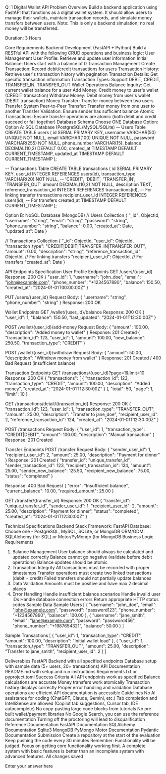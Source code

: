 Q: 1
Digital Wallet API
Problem Overview
Build a backend application using FastAPI that functions as a digital wallet system. It should allow users to manage their wallets, maintain transaction records, and simulate money transfers between users. Note: This is only a backend simulation; no real money will be transferred.

Duration: 3 Hours

Core Requirements
Backend Development (FastAPI + Python)
Build a RESTful API with the following CRUD operations and business logic:
User Management
User Profile: Retrieve and update user information
Initial Balance: Users start with a balance of 0
Transaction Management
Create Transaction: Record debit/credit transactions for users
Transaction History: Retrieve user's transaction history with pagination
Transaction Details: Get specific transaction information
Transaction Types: Support DEBIT, CREDIT, TRANSFER_IN, TRANSFER_OUT
Wallet Operations
Balance Inquiry: Get current wallet balance for a user
Add Money: Credit money to user's wallet (CREDIT transaction)
Withdraw Money: Debit money from user's wallet (DEBIT transaction)
Money Transfer: Transfer money between two users
Transfer System
Peer-to-Peer Transfer: Transfer money from one user to another
Transfer Validation: Ensure sender has sufficient balance
Atomic Transactions: Ensure transfer operations are atomic (both debit and credit succeed or fail together)
Database Schema
Choose ONE Database Option:
Option A: SQL Database (PostgreSQL/MySQL/SQLite)
-- Users Table
CREATE TABLE users (
    id SERIAL PRIMARY KEY,
    username VARCHAR(50) UNIQUE NOT NULL,
    email VARCHAR(100) UNIQUE NOT NULL,
    password VARCHAR(255) NOT NULL,
    phone_number VARCHAR(15),
    balance DECIMAL(10,2) DEFAULT 0.00,
    created_at TIMESTAMP DEFAULT CURRENT_TIMESTAMP,
    updated_at TIMESTAMP DEFAULT CURRENT_TIMESTAMP
);

-- Transactions Table
CREATE TABLE transactions (
    id SERIAL PRIMARY KEY,
    user_id INTEGER REFERENCES users(id),
    transaction_type VARCHAR(20) NOT NULL, -- 'CREDIT', 'DEBIT', 'TRANSFER_IN', 'TRANSFER_OUT'
    amount DECIMAL(10,2) NOT NULL,
    description TEXT,
    reference_transaction_id INTEGER REFERENCES transactions(id), -- For linking transfer transactions
    recipient_user_id INTEGER REFERENCES users(id), -- For transfers
    created_at TIMESTAMP DEFAULT CURRENT_TIMESTAMP
);

Option B: NoSQL Database (MongoDB)
// Users Collection
{
  "_id": ObjectId,
  "username": "string",
  "email": "string",
  "password": "string",
  "phone_number": "string",
  "balance": 0.00,
  "created_at": Date,
  "updated_at": Date
}

// Transactions Collection
{
  "_id": ObjectId,
  "user_id": ObjectId,
  "transaction_type": "CREDIT|DEBIT|TRANSFER_IN|TRANSFER_OUT",
  "amount": 0.00,
  "description": "string",
  "reference_transaction_id": ObjectId, // For linking transfers
  "recipient_user_id": ObjectId, // For transfers
  "created_at": Date
}

API Endpoints Specification
User Profile Endpoints
GET /users/{user_id}
Response: 200 OK
{
  "user_id": 1,
  "username": "john_doe",
  "email": "john@example.com",
  "phone_number": "+1234567890",
  "balance": 150.50,
  "created_at": "2024-01-01T00:00:00Z"
}

PUT /users/{user_id}
Request Body:
{
  "username": "string",
  "phone_number": "string"
}
Response: 200 OK

Wallet Endpoints
GET /wallet/{user_id}/balance
Response: 200 OK
{
  "user_id": 1,
  "balance": 150.50,
  "last_updated": "2024-01-01T12:30:00Z"
}

POST /wallet/{user_id}/add-money
Request Body:
{
  "amount": 100.00,
  "description": "Added money to wallet"
}
Response: 201 Created
{
  "transaction_id": 123,
  "user_id": 1,
  "amount": 100.00,
  "new_balance": 250.50,
  "transaction_type": "CREDIT"
}

POST /wallet/{user_id}/withdraw
Request Body:
{
  "amount": 50.00,
  "description": "Withdrew money from wallet"
}
Response: 201 Created / 400 Bad Request (insufficient balance)

Transaction Endpoints
GET /transactions/{user_id}?page=1&limit=10
Response: 200 OK
{
  "transactions": [
    {
      "transaction_id": 123,
      "transaction_type": "CREDIT",
      "amount": 100.00,
      "description": "Added money",
      "created_at": "2024-01-01T12:30:00Z"
    }
  ],
  "total": 50,
  "page": 1,
  "limit": 10
}

GET /transactions/detail/{transaction_id}
Response: 200 OK
{
  "transaction_id": 123,
  "user_id": 1,
  "transaction_type": "TRANSFER_OUT",
  "amount": 25.00,
  "description": "Transfer to jane_doe",
  "recipient_user_id": 2,
  "reference_transaction_id": 124,
  "created_at": "2024-01-01T12:30:00Z"
}

POST /transactions
Request Body:
{
  "user_id": 1,
  "transaction_type": "CREDIT|DEBIT",
  "amount": 100.00,
  "description": "Manual transaction"
}
Response: 201 Created

Transfer Endpoints
POST /transfer
Request Body:
{
  "sender_user_id": 1,
  "recipient_user_id": 2,
  "amount": 25.00,
  "description": "Payment for dinner"
}
Response: 201 Created
{
  "transfer_id": "unique_transfer_id",
  "sender_transaction_id": 123,
  "recipient_transaction_id": 124,
  "amount": 25.00,
  "sender_new_balance": 125.50,
  "recipient_new_balance": 75.00,
  "status": "completed"
}

Response: 400 Bad Request
{
  "error": "Insufficient balance",
  "current_balance": 10.00,
  "required_amount": 25.00
}

GET /transfer/{transfer_id}
Response: 200 OK
{
  "transfer_id": "unique_transfer_id",
  "sender_user_id": 1,
  "recipient_user_id": 2,
  "amount": 25.00,
  "description": "Payment for dinner",
  "status": "completed",
  "created_at": "2024-01-01T12:30:00Z"
}

Technical Specifications
Backend Stack
Framework: FastAPI
Database: Choose one - PostgreSQL, MySQL, SQLite, or MongoDB
ORM/ODM: SQLAlchemy (for SQL) or Motor/PyMongo (for MongoDB
Business Logic Requirements
1. Balance Management
User balance should always be calculated and updated correctly
Balance cannot go negative (validate before debit operations)
Balance updates should be atomic
2. Transaction Integrity
All transactions must be recorded with proper timestamps
Transfer operations must create two linked transactions (debit + credit)
Failed transfers should not partially update balances
3. Data Validation
Amounts must be positive and have max 2 decimal places
4. Error Handling
Handle insufficient balance scenarios
Handle invalid user IDs
Handle database connection errors
Return appropriate HTTP status codes
Sample Data
Sample Users
[
  {
    "username": "john_doe",
    "email": "john@example.com",
    "password": "password123",
    "phone_number": "+1234567890",
    "balance": 100.00
  },
  {
    "username": "jane_smith",
    "email": "jane@example.com",
    "password": "password456",
    "phone_number": "+1987654321",
    "balance": 50.00
  }
]

Sample Transactions
[
  {
    "user_id": 1,
    "transaction_type": "CREDIT",
    "amount": 100.00,
    "description": "Initial wallet load"
  },
  {
    "user_id": 1,
    "transaction_type": "TRANSFER_OUT",
    "amount": 25.00,
    "description": "Transfer to jane_smith",
    "recipient_user_id": 2
  }
]

Deliverables
FastAPI Backend with all specified endpoints
Database setup with sample data (5+ users, 20+ transactions)
API Documentation
README.md with setup and run instructions
Requirements.txt or pyproject.toml
Success Criteria
All API endpoints work as specified
Balance calculations are accurate
Money transfers work atomically
Transaction history displays correctly
Proper error handling and validation
Database operations are efficient
API documentation is accessible
Guidelines
No AI assistance for coding (ChatGPT, Claude, Gemini, etc.)
Tab completion and IntelliSense are allowed (Copilot tab suggestions, Cursor tab, IDE autocomplete)
No copy-pasting large code blocks from tutorials
No pre-built wallet/payment libraries
No Google Search, you can use the reference documentation
Turning off the proctoring will lead to disqualification
Reference Documentation
FastAPI Documentation
SQLAlchemy Documentation
Sqlite3
MongoDB
PyMongo
Motor Documentation
Pydantic Documentation
Submission
Create a repository at the start of the evaluation
Keep pushing the code every 30 minutes
Remember: Functionality will be judged. Focus on getting core functionality working first. A complete system with basic features is better than an incomplete system with advanced features.
All changes saved

Enter your answer here
